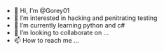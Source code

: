 - 👋 Hi, I’m @Gorey01
- 👀 I’m interested in hacking and penitrating testing
- 🌱 I’m currently learning python and c#
- 💞️ I’m looking to collaborate on ...
- 📫 How to reach me ...

<!---
Gorey01/Gorey01 is a ✨ special ✨ repository because its `README.md` (this file) appears on your GitHub profile.
You can click the Preview link to take a look at your changes.
--->

